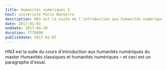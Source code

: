 ```yaml
---
title: Humanités numériques 3
host: université Paris-Nanterre
description: HN3 est la suite de l'introduction aux humanités numériques du master Humanités classiques et humanités numériques
date: 2017-01-01
enddate: 2017-04-30
duration: 7776000
publishdate: 2017-01-07
---
```


<span class="caps">HN3</span> est la suite du cours d'introduction aux humanités numériques du master Humanités classiques et humanités numériques – et ceci est un paragraphe d'essai.
